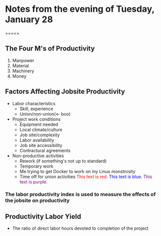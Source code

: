 # Notes from the evening of Tuesday, January 28
=====

## The Four M's of Productivity
1. Manpower
2. Material
3. Machinery
4. Money

## Factors Affecting Jobsite Productivity
* Labor characteristics
    * Skill, experience
    * Union/non-union(<- boo)
* Project work conditions
    * Equipment needed
    * Local climate/culture
    * Job site/complexity
    * Labor availability
    * Job site accessibility
    * Contractural agreements
* Non-productive activities
    * Rework (if something's not up to standard)
    * Temporary work
    * Me trying to get Docker to work on my Linux monstrosity
    * Time off for union activities
<span style="color:red"> This text is red.</span>
<span style="color:blue"> This text is blue.</span>
<span style="color:purple"> This text is purple.</span>

### The labor productivity index is used to measure the effects of the jobsite on productivity

## Productivity Labor Yield
* The ratio of direct labor hours devoted to completion of the project